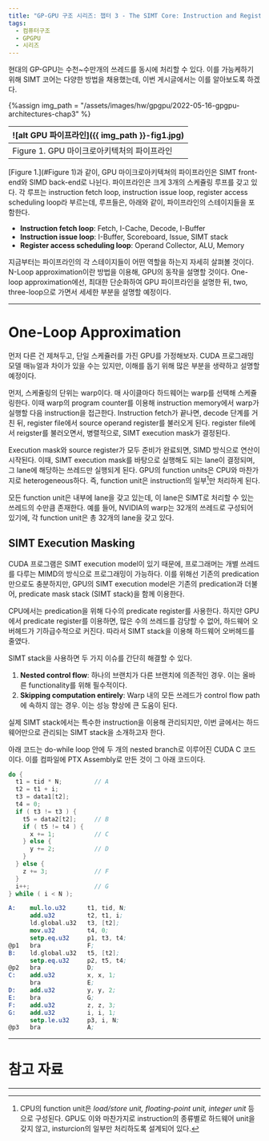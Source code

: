 ```yaml
---
title: "GP-GPU 구조 시리즈: 챕터 3 - The SIMT Core: Instruction and Register Data Flow"
tags:
  - 컴퓨터구조
  - GPGPU
  - 시리즈
---
```


현대의 GP-GPU는 수천~수만개의 쓰레드를 동시에 처리할 수 있다.
이를 가능케하기 위해 SIMT 코어는 다양한 방법을 채용했는데,
  이번 게시글에서는 이를 알아보도록 하겠다.

{%assign img_path = "/assets/images/hw/gpgpu/2022-05-16-gpgpu-architectures-chap3" %}

|<a name="Figure 1">![alt GPU 파이프라인]({{ img_path }}-fig1.jpg)</a>|
|:------|
|Figure 1. GPU 마이크로아키텍처의 파이프라인|

[Figure 1.](#Figure 1)과 같이, GPU 마이크로아키텍쳐의 파이프라인은 SIMT front-end와 SIMD back-end로 나뉜다.
파이프라인은 크게 3개의 스케쥴링 루프를 갖고 있다.
각 루프는 instruction fetch loop, instruction issue loop, register access scheduling loop라 부르는데,
  루프들은, 아래와 같이, 파이프라인의 스테이지들을 포함한다.
- **Instruction fetch loop**: Fetch, I-Cache, Decode, I-Buffer
- **Instruction issue loop**: I-Buffer, Scoreboard, Issue, SIMT stack
- **Register access scheduling loop**: Operand Collector, ALU, Memory

지금부터는 파이프라인의 각 스테이지들이 어떤 역할을 하는지 자세히 살펴볼 것이다.
N-Loop approximation이란 방법을 이용해, GPU의 동작을 설명할 것이다.
One-loop approximation에선, 최대한 단순화하여 GPU 파이프라인을 설명한 뒤,
  two, three-loop으로 가면서 세세한 부분을 설명할 예정이다.

-----

# One-Loop Approximation

먼저 다른 건 제쳐두고, 단일 스케쥴러를 가진 GPU를 가정해보자.
CUDA 프로그래밍 모델 매뉴얼과 차이가 있을 수는 있지만, 이해를 돕기 위해 많은 부분을 생략하고 설명할 예정이다.

먼저, 스케쥴링의 단위는 warp이다. 매 사이클마다 하드웨어는 warp를 선택해 스케쥴링한다.
이때 warp의 program counter를 이용해 instruction memory에서 warp가 실행할 다음 instruction을 접근한다.
Instruction fetch가 끝나면, decode 단계를 거친 뒤, register file에서 source operand register를 불러오게 된다.
register file에서 reigster를 불러오면서, 병렬적으로, SIMT execution mask가 결정된다.

Execution mask와 source register가 모두 준비가 완료되면, SIMD 방식으로 연산이 시작된다.
이때, SIMT execution mask를 바탕으로 실행해도 되는 lane이 결정되며, 그 lane에 해당하는 쓰레드만 실행되게 된다.
GPU의 function units은 CPU와 마찬가지로 heterogeneous하다. 즉, function unit은 instruction의 일부[^1]만 처리하게 된다.

모든 function unit은 내부에 lane을 갖고 있는데, 이 lane은 SIMT로 처리할 수 있는 쓰레드의 수만큼 존재한다.
예를 들어, NVIDIA의 warp는 32개의 쓰레드로 구성되어 있기에, 각 function unit은 총 32개의 lane을 갖고 있다.



## SIMT Execution Masking

CUDA 프로그램은 SIMT execution model이 있기 때문에, 프로그래머는 개별 쓰레드를 다루는 MIMD의 방식으로 프로그래밍이 가능하다.
이를 위해선 기존의 predication 만으로도 충분하지만,
  GPU의 SIMT execution model은 기존의 predication과 더불어, predicate mask stack (SIMT stack)을 함께 이용한다.
  
CPU에서는 predication을 위해 다수의 predicate register를 사용한다.
하지만 GPU에서 predicate register를 이용하면, 많은 수의 쓰레드를 감당할 수 없어, 하드웨어 오버헤드가 기하급수적으로 커진다.
따라서 SIMT stack을 이용해 하드웨어 오버헤드를 줄였다.

SIMT stack을 사용하면 두 가지 이슈를 간단히 해결할 수 있다.

1. **Nested control flow**: 하나의 브랜치가 다른 브랜치에 의존적인 경우. 이는 올바른 functionality를 위해 필수적이다.
2. **Skipping computation entirely**: Warp 내의 모든 쓰레드가 control flow path에 속하지 않는 경우. 이는 성능 향상에 큰 도움이 된다.


실제 SIMT stack에서는 특수한 instruction을 이용해 관리되지만, 이번 글에서는 하드웨어만으로 관리되는 SIMT stack을 소개하고자 한다.

아래 코드는 do-while loop 안에 두 개의 nested branch로 이루어진 CUDA C 코드이다. 이를 컴파일에 PTX Assembly로 만든 것이 그 아래 코드이다.

```c++
do {
  t1 = tid * N;         // A
  t2 = t1 + i;
  t3 = data1[t2];
  t4 = 0;
  if ( t3 != t3 ) {
    t5 = data2[t2];     // B
    if ( t5 != t4 ) {
      x += 1;           // C
    } else {
      y += 2;           // D
    }
  } else {
    z += 3;             // F
  }
  i++;                  // G
} while ( i < N );
```

```nasm
A:    mul.lo.u32      t1, tid, N;
      add.u32         t2, t1, i;
      ld.global.u32   t3, [t2];
      mov.u32         t4, 0;
      setp.eq.u32     p1, t3, t4;
@p1   bra             F;
B:    ld.global.u32   t5, [t2];
      setp.eq.u32     p2, t5, t4;
@p2   bra             D;
C:    add.u32         x, x, 1;
      bra             E;
D:    add.u32         y, y, 2;
E:    bra             G;
F:    add.u32         z, z, 3;
G:    add.u32         i, i, 1;
      setp.le.u32     p3, i, N;
@p3   bra             A;
```




---

# 참고 자료



---




[^1]: CPU의 function unit은 *load/store unit, floating-point unit, integer unit* 등으로 구성된다.
    GPU도 이와 마찬가지로 instruction의 종류별로 하드웨어 unit을 갖지 않고, insturcion의 일부만 처리하도록 설계되어 있다.
